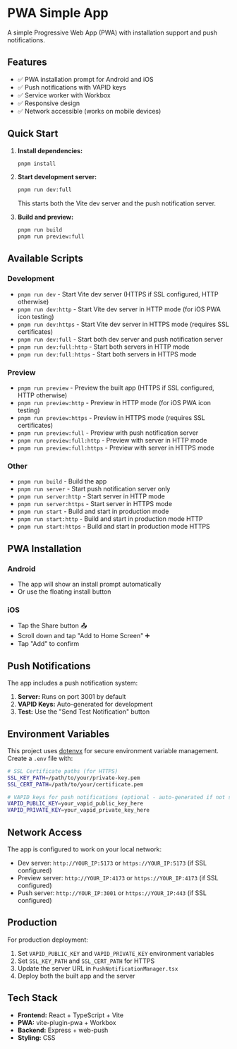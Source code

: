 # PWA Simple App

A simple Progressive Web App (PWA) with installation support and push notifications.

## Features

- ✅ PWA installation prompt for Android and iOS
- ✅ Push notifications with VAPID keys
- ✅ Service worker with Workbox
- ✅ Responsive design
- ✅ Network accessible (works on mobile devices)

## Quick Start

1. **Install dependencies:**

   ```bash
   pnpm install
   ```

2. **Start development server:**

   ```bash
   pnpm run dev:full
   ```

   This starts both the Vite dev server and the push notification server.

3. **Build and preview:**
   ```bash
   pnpm run build
   pnpm run preview:full
   ```

## Available Scripts

### Development

- `pnpm run dev` - Start Vite dev server (HTTPS if SSL configured, HTTP otherwise)
- `pnpm run dev:http` - Start Vite dev server in HTTP mode (for iOS PWA icon testing)
- `pnpm run dev:https` - Start Vite dev server in HTTPS mode (requires SSL certificates)
- `pnpm run dev:full` - Start both dev server and push notification server
- `pnpm run dev:full:http` - Start both servers in HTTP mode
- `pnpm run dev:full:https` - Start both servers in HTTPS mode

### Preview

- `pnpm run preview` - Preview the built app (HTTPS if SSL configured, HTTP otherwise)
- `pnpm run preview:http` - Preview in HTTP mode (for iOS PWA icon testing)
- `pnpm run preview:https` - Preview in HTTPS mode (requires SSL certificates)
- `pnpm run preview:full` - Preview with push notification server
- `pnpm run preview:full:http` - Preview with server in HTTP mode
- `pnpm run preview:full:https` - Preview with server in HTTPS mode

### Other

- `pnpm run build` - Build the app
- `pnpm run server` - Start push notification server only
- `pnpm run server:http` - Start server in HTTP mode
- `pnpm run server:https` - Start server in HTTPS mode
- `pnpm run start` - Build and start in production mode
- `pnpm run start:http` - Build and start in production mode HTTP
- `pnpm run start:https` - Build and start in production mode HTTPS

## PWA Installation

### Android

- The app will show an install prompt automatically
- Or use the floating install button

### iOS

- Tap the Share button 📤
- Scroll down and tap "Add to Home Screen" ➕
- Tap "Add" to confirm

## Push Notifications

The app includes a push notification system:

1. **Server:** Runs on port 3001 by default
2. **VAPID Keys:** Auto-generated for development
3. **Test:** Use the "Send Test Notification" button

## Environment Variables

This project uses [dotenvx](https://dotenvx.com/) for secure environment variable management. Create a `.env` file with:

```bash
# SSL Certificate paths (for HTTPS)
SSL_KEY_PATH=/path/to/your/private-key.pem
SSL_CERT_PATH=/path/to/your/certificate.pem

# VAPID keys for push notifications (optional - auto-generated if not set)
VAPID_PUBLIC_KEY=your_vapid_public_key_here
VAPID_PRIVATE_KEY=your_vapid_private_key_here
```

## Network Access

The app is configured to work on your local network:

- Dev server: `http://YOUR_IP:5173` or `https://YOUR_IP:5173` (if SSL configured)
- Preview server: `http://YOUR_IP:4173` or `https://YOUR_IP:4173` (if SSL configured)
- Push server: `http://YOUR_IP:3001` or `https://YOUR_IP:443` (if SSL configured)

## Production

For production deployment:

1. Set `VAPID_PUBLIC_KEY` and `VAPID_PRIVATE_KEY` environment variables
2. Set `SSL_KEY_PATH` and `SSL_CERT_PATH` for HTTPS
3. Update the server URL in `PushNotificationManager.tsx`
4. Deploy both the built app and the server

## Tech Stack

- **Frontend:** React + TypeScript + Vite
- **PWA:** vite-plugin-pwa + Workbox
- **Backend:** Express + web-push
- **Styling:** CSS
